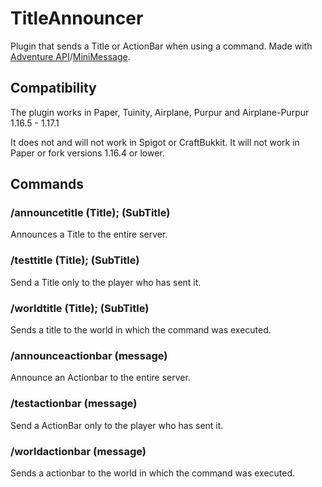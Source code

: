 # TitleAnnouncer

Plugin that sends a Title or ActionBar when using a command. Made with [Adventure API](https://github.com/KyoriPowered/adventure)/[MiniMessage](https://github.com/KyoriPowered/adventure-text-minimessage).

## Compatibility
The plugin works in Paper, Tuinity, Airplane, Purpur and Airplane-Purpur 1.16.5 - 1.17.1

It does not and will not work in Spigot or CraftBukkit. It will not work in Paper or fork versions 1.16.4 or lower.

## Commands
### /announcetitle (Title); (SubTitle)
Announces a Title to the entire server.
### /testtitle (Title); (SubTitle)
Send a Title only to the player who has sent it.
### /worldtitle (Title); (SubTitle)
Sends a title to the world in which the command was executed.
### /announceactionbar (message)
Announce an Actionbar to the entire server.
### /testactionbar (message)
Send a ActionBar only to the player who has sent it.
### /worldactionbar (message)
Sends a actionbar to the world in which the command was executed.
